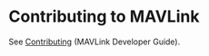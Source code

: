 # Contributing to MAVLink

See [Contributing](https://mavlink.io/en/contributing/contributing.html) (MAVLink Developer Guide).
